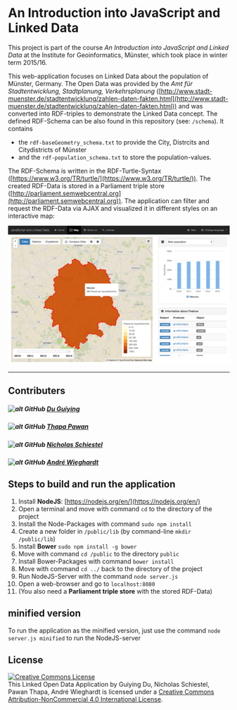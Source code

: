 # An Introduction into JavaScript and Linked Data

This project is part of the course *An Introduction into JavaScript and Linked Data* at the Institute for Geoinformatics, Münster, which took place in winter term 2015/16.<br>

This web-application focuses on Linked Data about the population of Münster, Germany. The Open Data was provided by the *Amt für Stadtentwicklung, Stadtplanung, Verkehrsplanung* ([http://www.stadt-muenster.de/stadtentwicklung/zahlen-daten-fakten.html](http://www.stadt-muenster.de/stadtentwicklung/zahlen-daten-fakten.html)) and was converted into RDF-triples to demonstrate the Linked Data concept. The defined RDF-Schema can be also found in this repository (see: `/schema`). It contains

* the `rdf-baseGeometry_schema.txt` to provide the City, Distrcits and Citydistricts of Münster
* and the `rdf-population_schema.txt` to store the population-values.

The RDF-Schema is written in the RDF-Turtle-Syntax ([https://www.w3.org/TR/turtle/](https://www.w3.org/TR/turtle/)). The created RDF-Data is stored in a Parliament triple store ([http://parliament.semwebcentral.org](http://parliament.semwebcentral.org)). The application can filter and request the RDF-Data via AJAX and visualized it in different styles on an interactive map:

![Application](public/img/overview.png)

***

## Contributers

##### ![alt GitHub](http://i.imgur.com/0o48UoR.png") [Du Guiying](https://github.com/robinhood747)
##### ![alt GitHub](http://i.imgur.com/0o48UoR.png") [Thapa Pawan](https://github.com/pawan100)
##### ![alt GitHub](http://i.imgur.com/0o48UoR.png") [Nicholas Schiestel](https://github.com/nicho90)
##### ![alt GitHub](http://i.imgur.com/0o48UoR.png") [André Wieghardt](https://github.com/AndreWieghardt)


## Steps to build and run the application

1. Install **NodeJS**: [https://nodejs.org/en/](https://nodejs.org/en/)
2. Open a terminal and move with command `cd` to the directory of the project
3. Install the Node-Packages with command `sudo npm install`
4. Create a new folder in `/public/lib` (by command-line `mkdir /public/lib`)
5. Install **Bower** `sudo npm install -g bower`
6. Move with command `cd /public` to the directory `public`
7. Install Bower-Packages with command `bower install`
8. Move with command `cd ../` back to the directory of the project
9. Run NodeJS-Server with the command `node server.js`
10. Open a web-browser and go to `localhost:8080`
11. (You also need a **Parliament triple store** with the stored RDF-Data)

## minified version
To run the application as the minified version, just use the command `node server.js minified` to run the NodeJS-server

## License
<a rel="license" href="http://creativecommons.org/licenses/by-nc/4.0/"><img alt="Creative Commons License" style="border-width:0" src="https://i.creativecommons.org/l/by-nc/4.0/88x31.png" /></a><br /><span xmlns:dct="http://purl.org/dc/terms/" property="dct:title">This Linked Open Data Application</span> by <span xmlns:cc="http://creativecommons.org/ns#" property="cc:attributionName">Guiying Du, Nicholas Schiestel, Pawan Thapa, André Wieghardt</span> is licensed under a <a rel="license" href="http://creativecommons.org/licenses/by-nc/4.0/">Creative Commons Attribution-NonCommercial 4.0 International License</a>.
